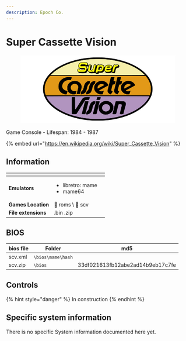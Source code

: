 ```yaml
---
description: Epoch Co.
---
```


# Super Cassette Vision

<figure><img src="https://raw.githubusercontent.com/fabricecaruso/es-theme-carbon/52ff37c9e265587d006945a2ba695b5a962b3a3d/art/logos/scv.svg" alt=""><figcaption></figcaption></figure>

Game Console - Lifespan: 1984 - 1987

{% embed url="https://en.wikipedia.org/wiki/Super_Cassette_Vision" %}

## Information

<table data-header-hidden><thead><tr><th></th><th></th><th data-hidden></th></tr></thead><tbody><tr><td><strong>Emulators</strong></td><td><ul><li>libretro: mame</li><li>mame64</li></ul></td><td></td></tr><tr><td><strong>Games Location</strong></td><td><span data-gb-custom-inline data-tag="emoji" data-code="1f4c1">📁</span> roms \ <span data-gb-custom-inline data-tag="emoji" data-code="1f4c2">📂</span> scv</td><td></td></tr><tr><td><strong>File extensions</strong></td><td>.bin .zip</td><td></td></tr></tbody></table>

## BIOS

| bios file | Folder            | md5                              |
| --------- | ----------------- | -------------------------------- |
| scv.xml   | `\bios\mame\hash` |                                  |
| scv.zip   | `\bios`           | 33df021613fb12abe2ad14b9eb17c7fe |

## Controls

{% hint style="danger" %}
In construction
{% endhint %}

## Specific system information

There is no specific System information documented here yet.
